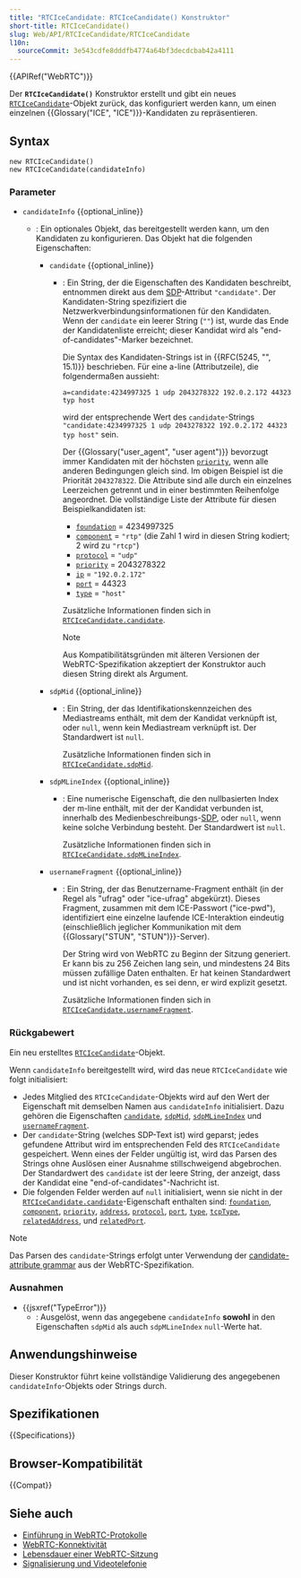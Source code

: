 ```yaml
---
title: "RTCIceCandidate: RTCIceCandidate() Konstruktor"
short-title: RTCIceCandidate()
slug: Web/API/RTCIceCandidate/RTCIceCandidate
l10n:
  sourceCommit: 3e543cdfe8dddfb4774a64bf3decdcbab42a4111
---
```


{{APIRef("WebRTC")}}

Der **`RTCIceCandidate()`** Konstruktor erstellt und gibt ein neues [`RTCIceCandidate`](/de/docs/Web/API/RTCIceCandidate)-Objekt zurück, das konfiguriert werden kann, um einen einzelnen {{Glossary("ICE", "ICE")}}-Kandidaten zu repräsentieren.

## Syntax

```js-nolint
new RTCIceCandidate()
new RTCIceCandidate(candidateInfo)
```

### Parameter

- `candidateInfo` {{optional_inline}}

  - : Ein optionales Objekt, das bereitgestellt werden kann, um den Kandidaten zu konfigurieren. Das Objekt hat die folgenden Eigenschaften:

    <!-- Die Spezifikation nennt dieses Objekt ein RTCIceCandidateInit -->

    - `candidate` {{optional_inline}}

      - : Ein String, der die Eigenschaften des Kandidaten beschreibt, entnommen direkt aus dem [SDP](/de/docs/Web/API/WebRTC_API/Protocols#sdp)-Attribut `"candidate"`.
        Der Kandidaten-String spezifiziert die Netzwerkverbindungsinformationen für den Kandidaten.
        Wenn der `candidate` ein leerer String (`""`) ist, wurde das Ende der Kandidatenliste erreicht; dieser Kandidat wird als "end-of-candidates"-Marker bezeichnet.

        Die Syntax des Kandidaten-Strings ist in {{RFC(5245, "", 15.1)}} beschrieben.
        Für eine a-line (Attributzeile), die folgendermaßen aussieht:

        ```plain
        a=candidate:4234997325 1 udp 2043278322 192.0.2.172 44323 typ host
        ```

        wird der entsprechende Wert des `candidate`-Strings
        `"candidate:4234997325 1 udp 2043278322 192.0.2.172 44323 typ host"` sein.

        Der {{Glossary("user_agent", "user agent")}} bevorzugt immer Kandidaten mit der höchsten [`priority`](/de/docs/Web/API/RTCIceCandidate/priority), wenn alle anderen Bedingungen gleich sind.
        Im obigen Beispiel ist die Priorität `2043278322`. Die Attribute sind alle durch ein einzelnes Leerzeichen getrennt und in einer bestimmten Reihenfolge angeordnet.
        Die vollständige Liste der Attribute für diesen Beispielkandidaten ist:

        - [`foundation`](/de/docs/Web/API/RTCIceCandidate/foundation) = 4234997325
        - [`component`](/de/docs/Web/API/RTCIceCandidate/component) = `"rtp"` (die Zahl 1 wird in diesen String kodiert; 2 wird zu `"rtcp"`)
        - [`protocol`](/de/docs/Web/API/RTCIceCandidate/protocol) = `"udp"`
        - [`priority`](/de/docs/Web/API/RTCIceCandidate/priority) = 2043278322
        - [`ip`](/de/docs/Web/API/RTCIceCandidate/address) = `"192.0.2.172"`
        - [`port`](/de/docs/Web/API/RTCIceCandidate/port) = 44323
        - [`type`](/de/docs/Web/API/RTCIceCandidate/type) = `"host"`

        Zusätzliche Informationen finden sich in [`RTCIceCandidate.candidate`](/de/docs/Web/API/RTCIceCandidate/candidate).

        > [!NOTE]
        > Aus Kompatibilitätsgründen mit älteren Versionen der WebRTC-Spezifikation akzeptiert der Konstruktor auch diesen String direkt als Argument.

    - `sdpMid` {{optional_inline}}

      - : Ein String, der das Identifikationskennzeichen des Mediastreams enthält, mit dem der Kandidat verknüpft ist, oder `null`, wenn kein Mediastream verknüpft ist. Der Standardwert ist `null`.

        Zusätzliche Informationen finden sich in [`RTCIceCandidate.sdpMid`](/de/docs/Web/API/RTCIceCandidate/sdpMid).

    - `sdpMLineIndex` {{optional_inline}}

      - : Eine numerische Eigenschaft, die den nullbasierten Index der m-line enthält, mit der der Kandidat verbunden ist, innerhalb des Medienbeschreibungs-[SDP](/de/docs/Web/API/WebRTC_API/Protocols#sdp), oder `null`, wenn keine solche Verbindung besteht. Der Standardwert ist `null`.

        Zusätzliche Informationen finden sich in [`RTCIceCandidate.sdpMLineIndex`](/de/docs/Web/API/RTCIceCandidate/sdpMLineIndex).

    - `usernameFragment` {{optional_inline}}

      - : Ein String, der das Benutzername-Fragment enthält (in der Regel als "ufrag" oder "ice-ufrag" abgekürzt).
        Dieses Fragment, zusammen mit dem ICE-Passwort ("ice-pwd"), identifiziert eine einzelne laufende ICE-Interaktion eindeutig (einschließlich jeglicher Kommunikation mit dem {{Glossary("STUN", "STUN")}}-Server).

        Der String wird von WebRTC zu Beginn der Sitzung generiert.
        Er kann bis zu 256 Zeichen lang sein, und mindestens 24 Bits müssen zufällige Daten enthalten.
        Er hat keinen Standardwert und ist nicht vorhanden, es sei denn, er wird explizit gesetzt.

        Zusätzliche Informationen finden sich in [`RTCIceCandidate.usernameFragment`](/de/docs/Web/API/RTCIceCandidate/usernameFragment).

### Rückgabewert

Ein neu erstelltes [`RTCIceCandidate`](/de/docs/Web/API/RTCIceCandidate)-Objekt.

Wenn `candidateInfo` bereitgestellt wird, wird das neue `RTCIceCandidate` wie folgt initialisiert:

- Jedes Mitglied des `RTCIceCandidate`-Objekts wird auf den Wert der Eigenschaft mit demselben Namen aus `candidateInfo` initialisiert. Dazu gehören die Eigenschaften [`candidate`](/de/docs/Web/API/RTCIceCandidate/candidate), [`sdpMid`](/de/docs/Web/API/RTCIceCandidate/sdpMid), [`sdpMLineIndex`](/de/docs/Web/API/RTCIceCandidate/sdpMLineIndex) und [`usernameFragment`](/de/docs/Web/API/RTCIceCandidate/usernameFragment).
- Der `candidate`-String (welches SDP-Text ist) wird geparst; jedes gefundene Attribut wird im entsprechenden Feld des `RTCIceCandidate` gespeichert. Wenn eines der Felder ungültig ist, wird das Parsen des Strings ohne Auslösen einer Ausnahme stillschweigend abgebrochen. Der Standardwert des `candidate` ist der leere String, der anzeigt, dass der Kandidat eine "end-of-candidates"-Nachricht ist.
- Die folgenden Felder werden auf `null` initialisiert, wenn sie nicht in der [`RTCIceCandidate.candidate`](/de/docs/Web/API/RTCIceCandidate/candidate)-Eigenschaft enthalten sind: [`foundation`](/de/docs/Web/API/RTCIceCandidate/foundation), [`component`](/de/docs/Web/API/RTCIceCandidate/component), [`priority`](/de/docs/Web/API/RTCIceCandidate/priority), [`address`](/de/docs/Web/API/RTCIceCandidate/address), [`protocol`](/de/docs/Web/API/RTCIceCandidate/protocol), [`port`](/de/docs/Web/API/RTCIceCandidate/port), [`type`](/de/docs/Web/API/RTCIceCandidate/type), [`tcpType`](/de/docs/Web/API/RTCIceCandidate/tcpType), [`relatedAddress`](/de/docs/Web/API/RTCIceCandidate/relatedAddress), und [`relatedPort`](/de/docs/Web/API/RTCIceCandidate/relatedPort).

> [!NOTE]
> Das Parsen des `candidate`-Strings erfolgt unter Verwendung der [candidate-attribute grammar](https://w3c.github.io/webrtc-pc/#candidate-attribute-grammar) aus der WebRTC-Spezifikation.

### Ausnahmen

- {{jsxref("TypeError")}}
  - : Ausgelöst, wenn das angegebene `candidateInfo` **sowohl** in den Eigenschaften `sdpMid` als auch `sdpMLineIndex` `null`-Werte hat.

## Anwendungshinweise

Dieser Konstruktor führt keine vollständige Validierung des angegebenen `candidateInfo`-Objekts oder Strings durch.

## Spezifikationen

{{Specifications}}

## Browser-Kompatibilität

{{Compat}}

## Siehe auch

- [Einführung in WebRTC-Protokolle](/de/docs/Web/API/WebRTC_API/Protocols#ice)
- [WebRTC-Konnektivität](/de/docs/Web/API/WebRTC_API/Connectivity)
- [Lebensdauer einer WebRTC-Sitzung](/de/docs/Web/API/WebRTC_API/Session_lifetime)
- [Signalisierung und Videotelefonie](/de/docs/Web/API/WebRTC_API/Signaling_and_video_calling)
